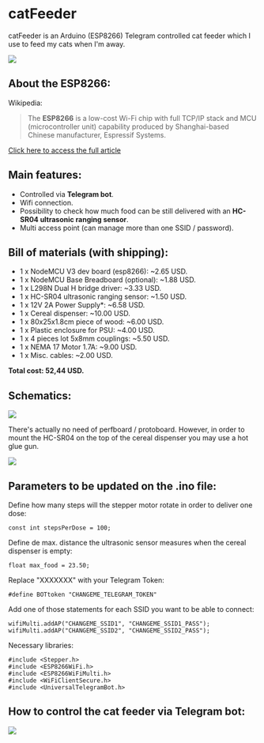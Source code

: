 # catFeeder
catFeeder is an Arduino (ESP8266) Telegram controlled cat feeder which I use to feed my cats when I'm away.

![](https://user-images.githubusercontent.com/22028245/33085175-3e69b6a0-cee4-11e7-9d4e-a9e88cb42ec3.jpg)

## About the ESP8266:
Wikipedia:

> The **ESP8266** is a low-cost Wi-Fi chip with full TCP/IP stack and MCU (microcontroller unit) capability produced by Shanghai-based Chinese manufacturer, Espressif Systems.

[Click here to access the full article](https://en.wikipedia.org/wiki/ESP8266)

## Main features:
- Controlled via **Telegram bot**.
- Wifi connection.
- Possibility to check how much food can be still delivered with an **HC-SR04 ultrasonic ranging sensor**.
- Multi access point (can manage more than one SSID / password).

## Bill of materials (with shipping):
- 1 x NodeMCU V3 dev board (esp8266): ~2.65 USD.
- 1 x NodeMCU Base Breadboard (optional): ~1.88 USD.
- 1 x L298N Dual H bridge driver: ~3.33 USD.
- 1 x HC-SR04 ultrasonic ranging sensor: ~1.50 USD.
- 1 x 12V 2A Power Supply*: ~6.58 USD.
- 1 x Cereal dispenser: ~10.00 USD.
- 1 x 80x25x1.8cm piece of wood: ~6.00 USD.
- 1 x Plastic enclosure for PSU: ~4.00 USD.
- 1 x 4 pieces lot 5x8mm couplings: ~5.50 USD.
- 1 x NEMA 17 Motor 1.7A: ~9.00 USD.
- 1 x Misc. cables: ~2.00 USD.

**Total cost: 52,44 USD.**

## Schematics:

![](https://user-images.githubusercontent.com/22028245/33085257-7f37354a-cee4-11e7-9f8f-23e35e81b02c.png)

There's actually no need of perfboard / protoboard. However, in order to mount the HC-SR04 on the top of the cereal dispenser you may use a hot glue gun.

![](https://user-images.githubusercontent.com/22028245/33085429-ebc592ce-cee4-11e7-948f-427cd2cfa7e3.jpg)

## Parameters to be updated on the .ino file:

Define how many steps will the stepper motor rotate in order to deliver one dose:
	
	const int stepsPerDose = 100;
	
Define de max. distance the ultrasonic sensor measures when the cereal dispenser is empty:

	float max_food = 23.50;

Replace "XXXXXXX" with your Telegram Token:

    #define BOTtoken "CHANGEME_TELEGRAM_TOKEN"

Add one of those statements for each SSID you want to be able to connect:

	wifiMulti.addAP("CHANGEME_SSID1", "CHANGEME_SSID1_PASS");
	wifiMulti.addAP("CHANGEME_SSID2", "CHANGEME_SSID2_PASS");
	
Necessary libraries:

	#include <Stepper.h>
	#include <ESP8266WiFi.h>
	#include <ESP8266WiFiMulti.h>
	#include <WiFiClientSecure.h>
	#include <UniversalTelegramBot.h>

## How to control the cat feeder via Telegram bot:
![](https://user-images.githubusercontent.com/22028245/33397924-848a583c-d54d-11e7-86c7-b1a0c73cc42d.jpg)
